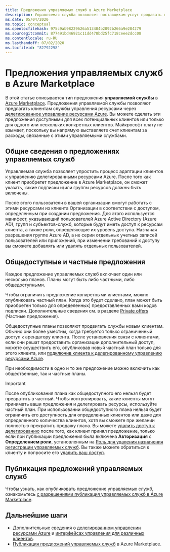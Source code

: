 ```yaml
---
title: Предложения управляемых служб в Azure Marketplace
description: Управляемая служба позволяет поставщикам услуг продавать предложения по управлению ресурсами для клиентов в Azure Marketplace.
ms.date: 05/04/2020
ms.topic: conceptual
ms.openlocfilehash: 975c9ab98229626a513404b2092b266a9e284279
ms.sourcegitcommit: 877491bd46921c11dd478bd25fc718ceee2dcc08
ms.contentlocale: ru-RU
ms.lasthandoff: 07/02/2020
ms.locfileid: "82792298"
---
```

# <a name="managed-service-offers-in-azure-marketplace"></a>Предложения управляемых служб в Azure Marketplace

В этой статье описывается тип предложения **управляемой службы** в [Azure Marketplace](https://azuremarketplace.microsoft.com). Предложения управляемой службы позволяют предлагать клиентам службы управления ресурсами через [делегированное управление ресурсами Azure](azure-delegated-resource-management.md). Вы можете сделать эти предложения доступными для всех потенциальных клиентов или только для одного или нескольких конкретных клиентов. Майкрософт плату не взымает, поскольку вы напрямую выставляете счет клиентам за расходы, связанные с этими управляемыми службами.

## <a name="understand-managed-service-offers"></a>Общие сведения о предложениях управляемых служб

Управляемая служба позволяет упростить процесс адаптации клиентов к управлению делегированными ресурсами Azure. После того как клиент приобретет предложение в Azure Marketplace, он сможет указать, какие подписки и/или группы ресурсов должны быть включены.

После этого пользователи в вашей организации смогут работать с этими ресурсами из клиента Организации в соответствии с доступом, определенным при создании предложения. Для этого используется манифест, указывающий пользователей Azure Active Directory (Azure AD), групп и субъектов-служб, которые будут иметь доступ к ресурсам клиента, а также роли, определяющие их уровень доступа. Назначая разрешения группе Azure AD, а не серии отдельных учетных записей пользователей или приложений, при изменении требований к доступу вы сможете добавлять или удалять отдельных пользователей.

## <a name="public-and-private-offers"></a>Общедоступные и частные предложения

Каждое предложение управляемых служб включает один или несколько планов. Планы могут быть либо частными, либо общедоступными.

Чтобы ограничить предложение конкретными клиентами, можно опубликовать частный план. Когда это будет сделано, план может быть приобретен только для определенных] предоставленных вами кодов подписки. Дополнительные сведения см. в разделе [Private offers](../../marketplace/private-offers.md) (Частные предложения).

Общедоступные планы позволяют продвигать службы новым клиентам. Обычно они более уместны, когда требуется только ограниченный доступ к арендатору клиента. После установления связи с клиентами, если они решат предоставить организации дополнительный доступ, можете осуществить его, опубликовав новый частный план только для этого клиента, или [подключив клиента к делегированному управлению ресурсами Azure](../how-to/onboard-customer.md).

При необходимости в одно и то же предложение можно включить как общественные, так и частные планы.

> [!IMPORTANT]
> После опубликования плана как общедоступного его нельзя будет превратить в частный. Чтобы контролировать, какие клиенты могут принимать ваши предложения и делегировать ресурсы, используйте частный план. При использовании общедоступного плана нельзя будет ограничить его доступность для определенных клиентов или даже для определенного количества клиентов, хотя вы сможете при желании полностью прекратить продажу плана. Вы можете [удалить доступ к делегированию](../how-to/remove-delegation.md) после того, как клиент принял предложение, только если при публикации предложения была включена **Авторизация** с **Определением роли**, установленным на [Роль для удаления назначения регистрации управляемых служб](../../role-based-access-control/built-in-roles.md#managed-services-registration-assignment-delete-role). Вы также можете обратиться к клиенту и попросите его [удалить ваш доступ](../how-to/view-manage-service-providers.md#add-or-remove-service-provider-offers).

## <a name="publish-managed-service-offers"></a>Публикация предложений управляемых служб

Чтобы узнать, как опубликовать предложение управляемых служб, ознакомьтесь [с разрешениями публикация управляемых служб в Azure Marketplace](../how-to/publish-managed-services-offers.md).

## <a name="next-steps"></a>Дальнейшие шаги

- Дополнительные сведения о [делегированном управлении ресурсами Azure](azure-delegated-resource-management.md) и [интерфейсах управления для различных клиентов](cross-tenant-management-experience.md).
- [Публикация предложений управляемых служб](../how-to/publish-managed-services-offers.md) в Azure Marketplace.

